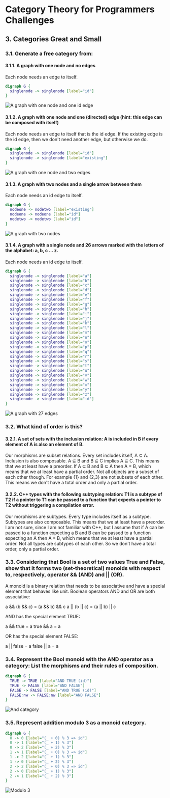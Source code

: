 # Category Theory for Programmers Challenges

## 3. Categories Great and Small

### 3.1. Generate a free category from:

#### 3.1.1. A graph with one node and no edges

Each node needs an edge to itself.

```dot
digraph G {
  singlenode -> singlenode [label="id"]
}
```

![A graph with one node and one id edge](https://rawgit.com/awalterschulze/category-theory-for-programmers-challenges/master/103-1-1.png "A graph with one node and one id edge")

#### 3.1.2. A graph with one node and one (directed) edge (hint: this edge can be composed with itself)

Each node needs an edge to itself that is the id edge.
If the existing edge is the id edge, then we don't need another edge, but otherwise we do.

```dot
digraph G {
  singlenode -> singlenode [label="id"]
  singlenode -> singlenode [label="existing"]
}
```

![A graph with one node and two edges](https://rawgit.com/awalterschulze/category-theory-for-programmers-challenges/master/103-1-2.png "A graph with one node and two edges")

#### 3.1.3. A graph with two nodes and a single arrow between them

Each node needs an id edge to itself.

```dot
digraph G {
  nodeone -> nodetwo [label="existing"]
  nodeone -> nodeone [label="id"]
  nodetwo -> nodetwo [label="id"]
}
```

![A graph with two nodes](https://rawgit.com/awalterschulze/category-theory-for-programmers-challenges/master/103-1-3.png "A graph with two nodes")

#### 3.1.4. A graph with a single node and 26 arrows marked with the letters of the alphabet: a, b, c ... z.

Each node needs an id edge to itself.

```dot
digraph G {
  singlenode -> singlenode [label="a"]
  singlenode -> singlenode [label="b"]
  singlenode -> singlenode [label="c"]
  singlenode -> singlenode [label="d"]
  singlenode -> singlenode [label="e"]
  singlenode -> singlenode [label="f"]
  singlenode -> singlenode [label="g"]
  singlenode -> singlenode [label="h"]
  singlenode -> singlenode [label="i"]
  singlenode -> singlenode [label="j"]
  singlenode -> singlenode [label="k"]
  singlenode -> singlenode [label="l"]
  singlenode -> singlenode [label="m"]
  singlenode -> singlenode [label="n"]
  singlenode -> singlenode [label="o"]
  singlenode -> singlenode [label="p"]
  singlenode -> singlenode [label="q"]
  singlenode -> singlenode [label="r"]
  singlenode -> singlenode [label="s"]
  singlenode -> singlenode [label="t"]
  singlenode -> singlenode [label="u"]
  singlenode -> singlenode [label="v"]
  singlenode -> singlenode [label="w"]
  singlenode -> singlenode [label="x"]
  singlenode -> singlenode [label="y"]
  singlenode -> singlenode [label="z"]
  singlenode -> singlenode [label="id"]
}
```

![A graph with 27 edges](https://rawgit.com/awalterschulze/category-theory-for-programmers-challenges/master/103-1-4.png "A graph with 27 edges")

### 3.2. What kind of order is this?

#### 3.2.1. A set of sets with the inclusion relation: A is included in B if every element of A is also an element of B.

Our morphisms are subset relations. Every set includes itself, A ⊆ A. Inclusion is also composable.
A ⊆ B and B ⊆ C implies A ⊆ C.  This means that we at least have a preorder.
If A ⊆ B and B ⊆ A then A = B, which means that we at least have a partial order.
Not all objects are a subset of each other though. For example {1} and {2,3} are not subsets of each other.
This means we don't have a total order and only a partial order.

#### 3.2.2. C++ types with the following subtyping relation: T1 is a subtype of T2 if a pointer to T1 can be passed to a function that expects a pointer to T2 without triggering a compilation error.

Our morphisms are subtypes. Every type includes itself as a subtype. Subtypes are also composable.
This means that we at least have a preorder.
I am not sure, since I am not familiar with C++, but I assume that if A can be passed to a function expecting a B and B can be passed to a function expecting an A then A = B, which means that we at least have a partial order.
Not all types are subtypes of each other.  So we don't have a total order, only a partial order.

### 3.3. Considering that Bool is a set of two values True and False, show that it forms two (set-theoretical) monoids with respect to, respectively, operator && (AND) and || (OR).

A monoid is a binary relation that needs to be associative and have a special element that behaves like unit.
Boolean operators AND and OR are both associative:

  a && (b && c) = (a && b) && c
  a || (b || c) = (a || b) || c

AND has the special element TRUE:

  a && true = a
  true && a = a

OR has the special element FALSE:

  a || false = a
  false || a = a

### 3.4. Represent the Bool monoid with the AND operator as a category: List the morphisms and their rules of composition.

```dot
digraph G {
  TRUE -> TRUE [label="AND TRUE (id)"]
  TRUE -> FALSE [label="AND FALSE"]
  FALSE -> FALSE [label="AND TRUE (id)"]
  FALSE:nw -> FALSE:nw [label="AND FALSE"]
}
```

![And category](https://rawgit.com/awalterschulze/category-theory-for-programmers-challenges/master/103-4.png "And category")

### 3.5. Represent addition modulo 3 as a monoid category.

```dot
digraph G {
  0 -> 0 [label="(_ + 0) % 3 => id"]
  0 -> 1 [label="(_ + 1) % 3"]
  0 -> 2 [label="(_ + 2) % 3"]
  1 -> 1 [label="(_ + 0) % 3 => id"]
  1 -> 2 [label="(_ + 1) % 3"]
  1 -> 0 [label="(_ + 2) % 3"]
  2 -> 2 [label="(_ + 0) % 3 => id"]
  2 -> 0 [label="(_ + 1) % 3"]
  2 -> 1 [label="(_ + 2) % 3"]
}
```

![Modulo 3](https://rawgit.com/awalterschulze/category-theory-for-programmers-challenges/master/103-5.png "Modulo 3")